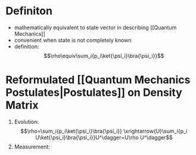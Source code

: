 # Definiton
- mathematically equivalent to state vector in describing [[Quantum Mechanics]]
- convenient when state is not completely known
- definition:
$$\rho\equiv\sum_i{p_i\ket{\psi_i}\bra{\psi_i}}$$

# Reformulated [[Quantum Mechanics Postulates|Postulates]] on Density Matrix
1. Evolution:
	 $$\rho=\sum_i{p_i\ket{\psi_i}\bra{\psi_i}} \xrightarrow{U}\sum_i{p_i U\ket{\psi_i}\bra{\psi_i}}U^\dagger=U\rho U^\dagger$$
2. Measurement: